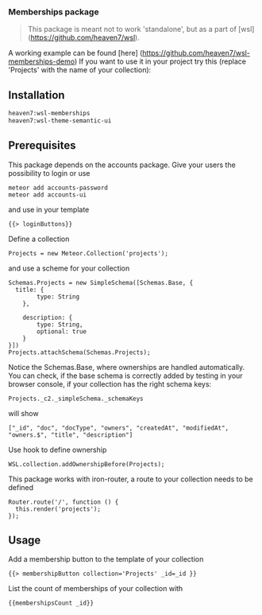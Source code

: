 ### Memberships package

> This package is meant not to work 'standalone', but as a part of [wsl] (https://github.com/heaven7/wsl).

A working example can be found [here] (https://github.com/heaven7/wsl-memberships-demo)
If you want to use it in your project try this (replace 'Projects' with the name of your collection):

## Installation
```bash
heaven7:wsl-memberships
heaven7:wsl-theme-semantic-ui
```

## Prerequisites
This package depends on the accounts package. Give your users the possibility to login or use
```
meteor add accounts-password
meteor add accounts-ui
```
and use in your template
```
{{> loginButtons}}
```
Define a collection
```
Projects = new Meteor.Collection('projects');
```
and use a scheme for your collection
```
Schemas.Projects = new SimpleSchema([Schemas.Base, {
  title: {
        type: String
    },

    description: {
        type: String,
        optional: true
    }
}])
Projects.attachSchema(Schemas.Projects);
```
Notice the Schemas.Base, where ownerships are handled automatically. You can check, if the 
base schema is correctly added by testing in your browser console, if your collection has the right
schema keys:
```
Projects._c2._simpleSchema._schemaKeys
```
will show
```
["_id", "doc", "docType", "owners", "createdAt", "modifiedAt", "owners.$", "title", "description"]
```

Use hook to define ownership
```
WSL.collection.addOwnershipBefore(Projects);
``` 

This package works with iron-router, a route to your collection needs to be defined
```
Router.route('/', function () {
  this.render('projects');
});
```

## Usage
Add a membership button to the template of your collection
```
{{> membershipButton collection='Projects' _id=_id }}
```

List the count of memberships of your collection with
```
{{membershipsCount _id}}
```


